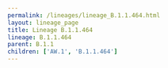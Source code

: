 ```yaml
---
permalink: /lineages/lineage_B.1.1.464.html
layout: lineage_page
title: Lineage B.1.1.464
lineage: B.1.1.464
parent: B.1.1
children: ['AW.1', 'B.1.1.464']
---
```

